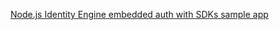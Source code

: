 [Node.js Identity Engine embedded auth with SDKs sample app](https://github.com/okta/okta-auth-js/tree/master/samples/generated/express-embedded-auth-with-sdk)
